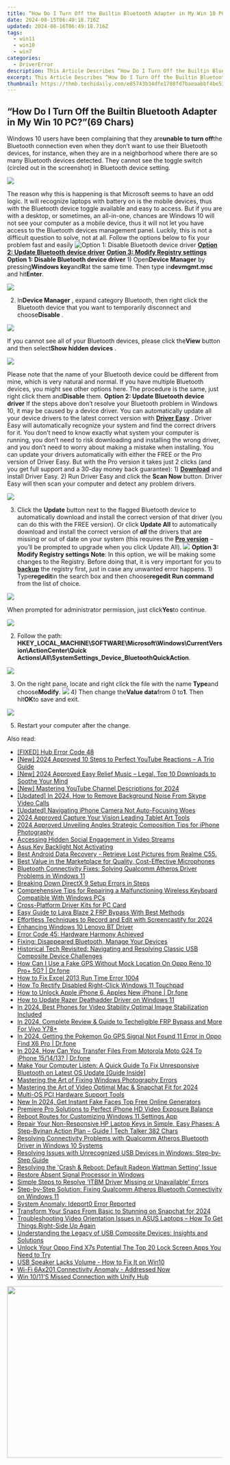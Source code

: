 ```yaml
---
title: “How Do I Turn Off the Builtin Bluetooth Adapter in My Win 10 PC?”(69 Chars)
date: 2024-08-15T06:49:18.716Z
updated: 2024-08-16T06:49:18.716Z
tags:
  - win11
  - win10
  - win7
categories:
  - DriverError
description: This Article Describes “How Do I Turn Off the Builtin Bluetooth Adapter in My Win 10 PC?”(69 Chars)
excerpt: This Article Describes “How Do I Turn Off the Builtin Bluetooth Adapter in My Win 10 PC?”(69 Chars)
thumbnail: https://thmb.techidaily.com/e85743b34dfe1708fd7baeaabbf4be530a9d0acc972c34955c94cad23467f1e0.jpg
---
```


## “How Do I Turn Off the Builtin Bluetooth Adapter in My Win 10 PC?”(69 Chars)

Windows 10 users have been complaining that they are**unable to turn off**the Bluetooth connection even when they don’t want to use their Bluetooth devices, for instance, when they are in a neighborhood where there are so many Bluetooth devices detected. They cannot see the toggle switch (circled out in the screenshot) in Bluetooth device setting.

![](https://images.drivereasy.com/wp-content/uploads/2016/11/manage-bluetooth-devices.jpg)

The reason why this is happening is that Microsoft seems to have an odd logic. It will recognize laptops with battery on is the mobile devices, thus with the Bluetooth device toggle available and easy to access. But if you are with a desktop, or sometimes, an all-in-one, chances are Windows 10 will not see your computer as a mobile device, thus it will not let you have access to the Bluetooth devices management panel. Luckily, this is not a difficult question to solve, not at all. Follow the options below to fix your problem fast and easily ![**Option 1: Disable Bluetooth device driver**](https://boody-eco-wear.pxf.io/qyo4oo) [**Option 2: Update Bluetooth device driver**](https://propmoneyinc.pxf.io/q4jzdy) [**Option 3: Modify Registry settings**](https://united.elfm.net/zqobdx)   **Option 1: Disable Bluetooth device driver** 1) Open**Device Manager** by pressing**Windows key**and**R**at the same time. Then type in**devmgmt.msc** and hit**Enter**.

![](https://images.drivereasy.com/wp-content/uploads/2016/11/devmgmt-msc.png)

 2) In**Device Manager** , expand category Bluetooth, then right click the Bluetooth device that you want to temporarily disconnect and choose**Disable** .

![](https://images.drivereasy.com/wp-content/uploads/2016/11/disable-bluetooth-device-manager.jpg)

 If you cannot see all of your Bluetooth devices, please click the**View** button and then select**Show hidden devices** .

![](https://images.drivereasy.com/wp-content/uploads/2016/11/show-hidden-devices.png)

 Please note that the name of your Bluetooth device could be different from mine, which is very natural and normal. If you have multiple Bluetooth devices, you might see other options here. The procedure is the same, just right click them and**Disable** them.   **Option 2: Update Bluetooth device driver** If the steps above don’t resolve your Bluetooth problem in Windows 10, it may be caused by a device driver.  You can automatically update all your device drivers to the latest correct version with **[Driver Easy](https://tools.techidaily.com/drivereasy/download/)**  .  Driver Easy will automatically recognize your system and find the correct drivers for it. You don’t need to know exactly what system your computer is running, you don’t need to risk downloading and installing the wrong driver, and you don’t need to worry about making a mistake when installing. You can update your drivers automatically with either the FREE or the Pro version of Driver Easy. But with the Pro version it takes just 2 clicks (and you get full support and a 30-day money back guarantee): 1) **[Download](https://tools.techidaily.com/drivereasy/download/)**  and install Driver Easy. 2) Run Driver Easy and click the **Scan Now**  button. Driver Easy will then scan your computer and detect any problem drivers.

![](https://images.drivereasy.com/wp-content/uploads/2017/06/img_594b60655cf90.png)

3) Click the **Update** button next to the flagged Bluetooth device to automatically download and install the correct version of that driver (you can do this with the FREE version). Or click **Update All** to automatically download and install the correct version of **_all_**  the drivers that are missing or out of date on your system (this requires the [**Pro version**](https://tools.techidaily.com/drivereasy/download/)  – you’ll be prompted to upgrade when you click Update All). ![](https://images.drivereasy.com/wp-content/uploads/2017/04/img_58e613efeb2c3.jpg)   **Option 3: Modify Registry settings** **Note**: In this option, we will be making some changes to the Registry. Before doing that, it is very important for you to [**backup**](https://tools.techidaily.com/drivereasy/download/) the registry first, just in case any unwanted error happens. 1) Type**regedit**in the search box and then choose**regedit Run command** from the list of choice.

![](https://images.drivereasy.com/wp-content/uploads/2016/11/regedit-run-command.png)

When prompted for administrator permission, just click**Yes**to continue.

![](https://images.drivereasy.com/wp-content/uploads/2016/11/uac.png)

2) Follow the path:   **HKEY\_LOCAL\_MACHINE\\SOFTWARE\\Microsoft\\Windows\\CurrentVersion\\ActionCenter\\Quick Actions\\All\\SystemSettings\_Device\_BluetoothQuickAction**.

![](https://images.drivereasy.com/wp-content/uploads/2016/11/hkey_local_machinesoftwaremicrosoftwindowscurrentversionactioncenterquick-actionsallsystemsettings_device_bluetoothquickaction.png)

3) On the right pane, locate and right click the file with the name **Type**and choose**Modify**. ![](https://images.drivereasy.com/wp-content/uploads/2016/11/modify-value.png) 4) Then change the**Value data**from 0 to**1**. Then hit**OK**to save and exit.

![](https://images.drivereasy.com/wp-content/uploads/2016/11/value-data.png)

5) Restart your computer after the change.

<ins class="adsbygoogle"
     style="display:block"
     data-ad-format="autorelaxed"
     data-ad-client="ca-pub-7571918770474297"
     data-ad-slot="1223367746"></ins>



<ins class="adsbygoogle"
     style="display:block"
     data-ad-client="ca-pub-7571918770474297"
     data-ad-slot="8358498916"
     data-ad-format="auto"
     data-full-width-responsive="true"></ins>

<span class="atpl-alsoreadstyle">Also read:</span>
<div><ul>
<li><a href="https://driver-error.techidaily.com/fixed-hub-error-code-48/"><u>[FIXED] Hub Error Code 48</u></a></li>
<li><a href="https://facebook-record-videos.techidaily.com/new-2024-approved-10-steps-to-perfect-youtube-reactions-a-trio-guide/"><u>[New] 2024 Approved  10 Steps to Perfect YouTube Reactions – A Trio Guide</u></a></li>
<li><a href="https://fox-links.techidaily.com/new-2024-approved-easy-relief-music-legal-top-10-downloads-to-soothe-your-mind/"><u>[New] 2024 Approved  Easy Relief Music – Legal, Top 10 Downloads to Soothe Your Mind</u></a></li>
<li><a href="https://youtube-lab.techidaily.com/astering-youtube-channel-descriptions-for-2024/"><u>[New] Mastering YouTube Channel Descriptions for 2024</u></a></li>
<li><a href="https://digital-screen-recording.techidaily.com/updated-in-2024-how-to-remove-background-noise-from-skype-video-calls/"><u>[Updated] In 2024, How to Remove Background Noise From Skype Video Calls</u></a></li>
<li><a href="https://extra-approaches.techidaily.com/updated-navigating-iphone-camera-not-auto-focusing-woes/"><u>[Updated] Navigating iPhone Camera Not Auto-Focusing Woes</u></a></li>
<li><a href="https://extra-lessons.techidaily.com/2024-approved-capture-your-vision-leading-tablet-art-tools/"><u>2024 Approved  Capture Your Vision  Leading Tablet Art Tools</u></a></li>
<li><a href="https://some-guidance.techidaily.com/2024-approved-unveiling-angles-strategic-composition-tips-for-iphone-photography/"><u>2024 Approved  Unveiling Angles  Strategic Composition Tips for iPhone Photography</u></a></li>
<li><a href="https://extra-hints.techidaily.com/accessing-hidden-social-engagement-in-video-streams/"><u>Accessing Hidden Social Engagement in Video Streams</u></a></li>
<li><a href="https://driver-error.techidaily.com/asus-key-backlight-not-activating/"><u>Asus Key Backlight Not Activating</u></a></li>
<li><a href="https://phone-solutions.techidaily.com/best-android-data-recovery-retrieve-lost-pictures-from-realme-c55-by-fonelab-android-recover-pictures/"><u>Best Android Data Recovery - Retrieve Lost Pictures from Realme C55.</u></a></li>
<li><a href="https://extra-information.techidaily.com/best-value-in-the-marketplace-for-quality-cost-effective-microphones/"><u>Best Value in the Marketplace for Quality, Cost-Effective Microphones</u></a></li>
<li><a href="https://driver-error.techidaily.com/bluetooth-connectivity-fixes-solving-qualcomm-atheros-driver-problems-in-windows-11/"><u>Bluetooth Connectivity Fixes: Solving Qualcomm Atheros Driver Problems in Windows 11</u></a></li>
<li><a href="https://driver-error.techidaily.com/breaking-down-directx-9-setup-errors-in-steps/"><u>Breaking Down DirectX 9 Setup Errors in Steps</u></a></li>
<li><a href="https://driver-error.techidaily.com/comprehensive-tips-for-repairing-a-malfunctioning-wireless-keyboard-compatible-with-windows-pcs/"><u>Comprehensive Tips for Repairing a Malfunctioning Wireless Keyboard Compatible With Windows PCs</u></a></li>
<li><a href="https://driver-error.techidaily.com/cross-platform-driver-kits-for-pc-card/"><u>Cross-Platform Driver Kits for PC Card</u></a></li>
<li><a href="https://android-frp.techidaily.com/easy-guide-to-lava-blaze-2-frp-bypass-with-best-methods-by-drfone-android/"><u>Easy Guide to Lava Blaze 2 FRP Bypass With Best Methods</u></a></li>
<li><a href="https://screen-sharing-recording.techidaily.com/effortless-techniques-to-record-and-edit-with-screencastify-for-2024/"><u>Effortless Techniques to Record and Edit with Screencastify for 2024</u></a></li>
<li><a href="https://driver-error.techidaily.com/enhancing-windows-10-lenovo-bt-driver/"><u>Enhancing Windows 10 Lenovo BT Driver</u></a></li>
<li><a href="https://driver-error.techidaily.com/error-code-45-hardware-harmony-achieved/"><u>Error Code 45: Hardware Harmony Achieved</u></a></li>
<li><a href="https://driver-error.techidaily.com/fixing-disappeared-bluetooth-manage-your-devices/"><u>Fixing: Disappeared Bluetooth, Manage Your Devices</u></a></li>
<li><a href="https://driver-error.techidaily.com/historical-tech-revisited-navigating-and-resolving-classic-usb-composite-device-challenges/"><u>Historical Tech Revisited: Navigating and Resolving Classic USB Composite Device Challenges</u></a></li>
<li><a href="https://fake-location.techidaily.com/how-can-i-use-a-fake-gps-without-mock-location-on-oppo-reno-10-proplus-5g-drfone-by-drfone-virtual-android/"><u>How Can I Use a Fake GPS Without Mock Location On Oppo Reno 10 Pro+ 5G? | Dr.fone</u></a></li>
<li><a href="https://blog-min.techidaily.com/how-to-fix-excel-2013-run-time-error-1004-by-stellar-guide/"><u>How to Fix Excel 2013 Run Time Error 1004</u></a></li>
<li><a href="https://driver-error.techidaily.com/how-to-rectify-disabled-right-click-windows-11-touchpad/"><u>How To Rectify Disabled Right-Click Windows 11 Touchpad</u></a></li>
<li><a href="https://iphone-unlock.techidaily.com/how-to-unlock-apple-iphone-6-apples-new-iphone-drfone-by-drfone-ios/"><u>How to Unlock Apple iPhone 6, Apples New iPhone | Dr.fone</u></a></li>
<li><a href="https://driver-error.techidaily.com/how-to-update-razer-deathadder-driver-on-windows-11/"><u>How to Update Razer Deathadder Driver on Windows 11</u></a></li>
<li><a href="https://extra-lessons.techidaily.com/in-2024-best-phones-for-video-stability-optimal-image-stabilization-included/"><u>In 2024, Best Phones for Video Stability  Optimal Image Stabilization Included</u></a></li>
<li><a href="https://android-unlock.techidaily.com/in-2024-complete-review-and-guide-to-techeligible-frp-bypass-and-more-for-vivo-y78plus-by-drfone-android/"><u>In 2024, Complete Review & Guide to Techeligible FRP Bypass and More For Vivo Y78+</u></a></li>
<li><a href="https://android-location.techidaily.com/in-2024-getting-the-pokemon-go-gps-signal-not-found-11-error-in-oppo-find-x6-pro-drfone-by-drfone-virtual/"><u>In 2024, Getting the Pokemon Go GPS Signal Not Found 11 Error in Oppo Find X6 Pro | Dr.fone</u></a></li>
<li><a href="https://android-transfer.techidaily.com/in-2024-how-can-you-transfer-files-from-motorola-moto-g24-to-iphone-151413-drfone-by-drfone-transfer-from-android-transfer-from-android/"><u>In 2024, How Can You Transfer Files From Motorola Moto G24 To iPhone 15/14/13? | Dr.fone</u></a></li>
<li><a href="https://driver-error.techidaily.com/make-your-computer-listen-a-quick-guide-to-fix-unresponsive-bluetooth-on-latest-os-update-guide-inside/"><u>Make Your Computer Listen: A Quick Guide To Fix Unresponsive Bluetooth on Latest OS Update [Guide Inside]</u></a></li>
<li><a href="https://win11.techidaily.com/mastering-the-art-of-fixing-windows-photography-errors/"><u>Mastering the Art of Fixing Windows Photography Errors</u></a></li>
<li><a href="https://snapchat-videos.techidaily.com/mastering-the-art-of-video-optimal-mac-and-snapchat-fit-for-2024/"><u>Mastering the Art of Video  Optimal Mac & Snapchat Fit for 2024</u></a></li>
<li><a href="https://driver-error.techidaily.com/multi-os-pci-hardware-support-tools/"><u>Multi-OS PCI Hardware Support Tools</u></a></li>
<li><a href="https://smart-video-editing.techidaily.com/new-in-2024-get-instant-fake-faces-top-free-online-generators/"><u>New In 2024, Get Instant Fake Faces Top Free Online Generators</u></a></li>
<li><a href="https://extra-tips.techidaily.com/premiere-pro-solutions-to-perfect-iphone-hd-video-exposure-balance/"><u>Premiere Pro Solutions to Perfect iPhone HD Video Exposure Balance</u></a></li>
<li><a href="https://win11.techidaily.com/reboot-routes-for-customizing-windows-11-settings-app/"><u>Reboot Routes for Customizing Windows 11 Settings App</u></a></li>
<li><a href="https://driver-error.techidaily.com/repair-your-non-responsive-hp-laptop-keys-in-simple-easy-phases-a-step-byinan-action-plan-guide-tech-talker-382-chars/"><u>Repair Your Non-Responsive HP Laptop Keys in Simple, Easy Phases: A Step-Byinan Action Plan – Guide | Tech Talker 382 Chars</u></a></li>
<li><a href="https://driver-error.techidaily.com/resolving-connectivity-problems-with-qualcomm-atheros-bluetooth-driver-in-windows-10-systems/"><u>Resolving Connectivity Problems with Qualcomm Atheros Bluetooth Driver in Windows 10 Systems</u></a></li>
<li><a href="https://driver-error.techidaily.com/resolving-issues-with-unrecognized-usb-devices-in-windows-step-by-step-guide/"><u>Resolving Issues with Unrecognized USB Devices in Windows: Step-by-Step Guide</u></a></li>
<li><a href="https://driver-error.techidaily.com/resolving-the-crash-and-reboot-default-radeon-wattman-setting-issue/"><u>Resolving the 'Crash & Reboot: Default Radeon Wattman Setting' Issue</u></a></li>
<li><a href="https://driver-error.techidaily.com/restore-absent-signal-processor-in-windows/"><u>Restore Absent Signal Processor in Windows</u></a></li>
<li><a href="https://driver-error.techidaily.com/simple-steps-to-resolve-itbm-driver-missing-or-unavailable-errors/"><u>Simple Steps to Resolve 'ITBM Driver Missing or Unavailable' Errors</u></a></li>
<li><a href="https://driver-error.techidaily.com/step-by-step-solution-fixing-qualcomm-atheros-bluetooth-connectivity-on-windows-11/"><u>Step-by-Step Solution: Fixing Qualcomm Atheros Bluetooth Connectivity on Windows 11</u></a></li>
<li><a href="https://driver-error.techidaily.com/system-anomaly-ideport0-error-reported/"><u>System Anomaly: Ideport0 Error Reported</u></a></li>
<li><a href="https://snapchat-videos.techidaily.com/transform-your-snaps-from-basic-to-stunning-on-snapchat-for-2024/"><u>Transform Your Snaps From Basic to Stunning on Snapchat for 2024</u></a></li>
<li><a href="https://driver-error.techidaily.com/troubleshooting-video-orientation-issues-in-asus-laptops-how-to-get-things-right-side-up-again/"><u>Troubleshooting Video Orientation Issues in ASUS Laptops – How To Get Things Right-Side Up Again</u></a></li>
<li><a href="https://driver-error.techidaily.com/understanding-the-legacy-of-usb-composite-devices-insights-and-solutions/"><u>Understanding the Legacy of USB Composite Devices: Insights and Solutions</u></a></li>
<li><a href="https://android-unlock.techidaily.com/unlock-your-oppo-find-x7s-potential-the-top-20-lock-screen-apps-you-need-to-try-by-drfone-android/"><u>Unlock Your Oppo Find X7s Potential The Top 20 Lock Screen Apps You Need to Try</u></a></li>
<li><a href="https://driver-error.techidaily.com/usb-speaker-lacks-volume-how-to-fix-it-on-win10/"><u>USB Speaker Lacks Volume - How to Fix It on Win10</u></a></li>
<li><a href="https://driver-error.techidaily.com/wi-fi-6ax201-connectivity-anomaly-addressed-now/"><u>Wi-Fi 6Ax201 Connectivity Anomaly - Addressed Now</u></a></li>
<li><a href="https://driver-error.techidaily.com/win-1011s-missed-connection-with-unify-hub/"><u>Win 10/11'S Missed Connection with Unify Hub</u></a></li>
</ul></div>

<!-- affiliate ads begin -->
<a href="https://aidotcom.pxf.io/c/5597632/2086436/19576" target="_top" id="2086436"><img src="//a.impactradius-go.com/display-ad/19576-2086436" border="0" alt="" width="1500" height="400"/></a><img height="0" width="0" src="https://imp.pxf.io/i/5597632/2086436/19576" style="position:absolute;visibility:hidden;" border="0" />
<!-- affiliate ads end -->